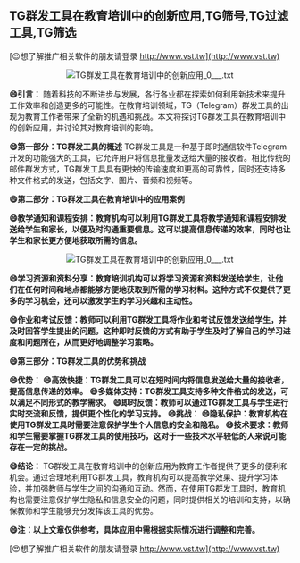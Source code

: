 ## **TG群发工具在教育培训中的创新应用,TG筛号,TG过滤工具,TG筛选**

[😍想了解推广相关软件的朋友请登录 http://www.vst.tw](http://www.vst.tw)

 <center><img src="https://vst.tw/MP4/tuiguang/png/7.png" alt="TG群发工具在教育培训中的创新应用_0___.txt"></center>

**😄引言：**
随着科技的不断进步与发展，各行各业都在探索如何利用新技术来提升工作效率和创造更多的可能性。在教育培训领域，TG（Telegram）群发工具的出现为教育工作者带来了全新的机遇和挑战。本文将探讨TG群发工具在教育培训中的创新应用，并讨论其对教育培训的影响。

**😄第一部分：TG群发工具的概述**
TG群发工具是一种基于即时通信软件Telegram开发的功能强大的工具，它允许用户将信息批量发送给大量的接收者。相比传统的邮件群发方式，TG群发工具具有更快的传输速度和更高的可靠性，同时还支持多种文件格式的发送，包括文字、图片、音频和视频等。

**😄第二部分：TG群发工具在教育培训中的应用案例**

**😄教学通知和课程安排：教育机构可以利用TG群发工具将教学通知和课程安排发送给学生和家长，以便及时沟通重要信息。这可以提高信息传递的效率，同时也让学生和家长更方便地获取所需的信息。**

 <center><img src="https://vst.tw/MP4/tuiguang/png/5.png" alt="TG群发工具在教育培训中的创新应用_0___.txt"></center>

**😄学习资源和资料分享：教育培训机构可以将学习资源和资料发送给学生，让他们在任何时间和地点都能够方便地获取到所需的学习材料。这种方式不仅提供了更多的学习机会，还可以激发学生的学习兴趣和主动性。**

**😄作业和考试反馈：教师可以利用TG群发工具将作业和考试反馈发送给学生，并及时回答学生提出的问题。这种即时反馈的方式有助于学生及时了解自己的学习进度和问题所在，从而更好地调整学习策略。**

**😄第三部分：TG群发工具的优势和挑战**

**😄优势：**
**😄高效快捷：TG群发工具可以在短时间内将信息发送给大量的接收者，提高信息传递的效率。**
**😄多媒体支持：TG群发工具支持多种文件格式的发送，可以满足不同形式的教学需求。**
**😄即时反馈：教师可以通过TG群发工具与学生进行实时交流和反馈，提供更个性化的学习支持。**
**😄挑战：**
**😄隐私保护：教育机构在使用TG群发工具时需要注意保护学生个人信息的安全和隐私。**
**😄技术要求：教师和学生需要掌握TG群发工具的使用技巧，这对于一些技术水平较低的人来说可能存在一定的挑战。**

**😄结论：**
TG群发工具在教育培训中的创新应用为教育工作者提供了更多的便利和机会。通过合理地利用TG群发工具，教育机构可以提高教学效果、提升学习体验，并加强教师与学生之间的沟通和互动。然而，在使用TG群发工具时，教育机构也需要注意保护学生隐私和信息安全的问题，同时提供相关的培训和支持，以确保教师和学生能够充分发挥该工具的优势。

**😄注：以上文章仅供参考，具体应用中需根据实际情况进行调整和完善。**

[😍想了解推广相关软件的朋友请登录 http://www.vst.tw](http://www.vst.tw)



